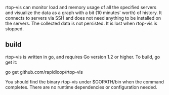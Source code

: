 rtop-vis can monitor load and memory usage of all the specified servers and visualize the data as a graph with a bit (10 minutes' worth) of history. It connects to servers via SSH and does not need anything to be installed on the servers. The collected data is not persisted. It is lost when rtop-vis is stopped.

## build

rtop-vis is written in go, and requires Go version 1.2 or higher. To build, go get it:

go get github.com/rapidloop/rtop-vis

You should find the binary rtop-vis under $GOPATH/bin when the command completes. There are no runtime dependencies or configuration needed.
